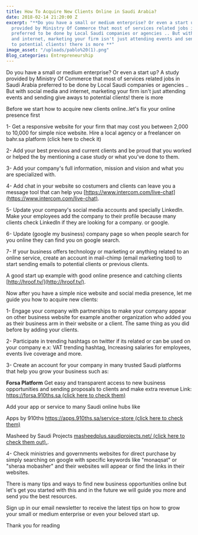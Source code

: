 ```yaml
---
title: How To Acquire New Clients Online in Saudi Arabia?
date: 2018-02-14 21:20:00 Z
excerpt: "**Do you have a small or medium enterprise? Or even a start up? A study
  provided by Ministry Of Commerce that most of services related jobs in Saudi Arabia
  preferred to be done by Local Saudi companies or agencies .. But with social media
  and internet, marketing your firm isn't just attending events and sending give aways
  to potential clients! there is more **"
image_asset: "/uploads/pablo%20(1).png"
Blog_categories: Entrepreneurship
---
```


Do you have a small or medium enterprise? Or even a start up? A study provided by Ministry Of Commerce that most of services related jobs in Saudi Arabia preferred to be done by Local Saudi companies or agencies .. But with social media and internet, marketing your firm isn't just attending events and sending give aways to potential clients! there is more

Before we start how to acquire new clients online..let's fix your online presence first

1- Get a responsive website for your firm that may cost you between 2,000 to 10,000 for simple nice website. Hire a local agency or a freelancer on bahr.sa platform (click here to check it)


2- Add your best previous and current clients and be proud that you worked or helped the by mentioning a case study or what you've done to them.


3- Add your company's full information, mission and vision and what you are specialized with.


4- Add chat in your website so costumers and clients can leave you a message tool that can help you [https://www.intercom.com/live-chat](https://www.intercom.com/live-chat).


5- Update your company's social media accounts and specially LinkedIn. Make your employees add the company to their profile because many clients check LinkedIn if they are looking for a company. or google.


6- Update (google my business) company page so when people search for you online they can find you on google search.


7- If your business offers technology or marketing or anything related to an online service, create an account in mail-chimp (email marketing tool) to start sending emails to potential clients or previous clients.

A good start up example with good online presence and catching clients [http://hroof.tv/](http://hroof.tv/).

Now after you have a simple nice website and social media presence, let me guide you how to acquire new clients:

1- Engage your company with partnerships to make your company appear on other business website for example another organization who added you as their business arm in their website or a client. The same thing as you did before by adding your clients.


2- Participate in trending hashtags on twitter if its related or can be used on your company e.x: VAT trending hashtag, Increasing salaries for employees, events live coverage and more.


3- Create an account for your company in many trusted Saudi platforms that help you grow your business such as:

**Forsa Platform**
Get easy and transparent access to new business opportunities and
sending proposals to clients and make extra revenue
Link:  [https://forsa.910ths.sa   (click here to check them)](https://forsa.910ths.sa/)

Add your app or service to many Saudi online hubs like

Apps by 910ths  [https://apps.910ths.sa/service-store (click here to check them)](https://apps.910ths.sa/service-store)

Masheed by Saudi Projects [masheedplus.saudiprojects.net/ (click here to check them out).](masheedplus.saudiprojects.net/).

4- Check ministries and governments websites for direct purchase  by simply searching on google with specific keywords like "monaqsat" or "sheraa mobasher" and their websites will appear or find the links in their websites.

There is many tips and ways to find new business opportunities online but let's get you started with this and in the future we will guide you more and send you the best resources.

Sign up in our email newsletter to receive the latest tips on how to grow your small or medium enterprise or even your beloved start up.

Thank you for reading